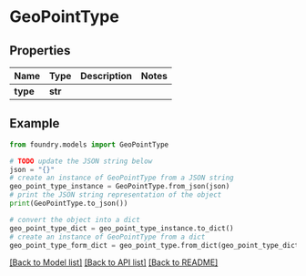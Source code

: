 # GeoPointType

## Properties

Name | Type | Description | Notes
------------ | ------------- | ------------- | -------------
**type** | **str** |  |

## Example

```python
from foundry.models import GeoPointType

# TODO update the JSON string below
json = "{}"
# create an instance of GeoPointType from a JSON string
geo_point_type_instance = GeoPointType.from_json(json)
# print the JSON string representation of the object
print(GeoPointType.to_json())

# convert the object into a dict
geo_point_type_dict = geo_point_type_instance.to_dict()
# create an instance of GeoPointType from a dict
geo_point_type_form_dict = geo_point_type.from_dict(geo_point_type_dict)
```

[\[Back to Model list\]](../README.md#documentation-for-models) [\[Back to API list\]](../README.md#documentation-for-api-endpoints) [\[Back to README\]](../README.md)
